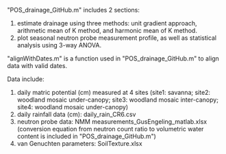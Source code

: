"POS_drainage_GitHub.m" includes 2 sections:
1. estimate drainage using three methods: unit gradient approach, arithmetic mean of K method, and harmonic mean of K method.
2. plot seasonal neutron probe measurement profile, as well as statistical analysis using 3-way ANOVA.

"alignWithDates.m" is a function used in "POS_drainage_GitHub.m" to align data with valid dates.

Data include:
1. daily matric potential (cm) measured at 4 sites (site1: savanna; site2: woodland mosaic under-canopy; site3: woodland mosaic inter-canopy; site4: woodland mosaic under-canopy)
2. daily rainfall data (cm): daily_rain_CR6.csv
3. neutron probe data: NMM measurements_GusEngeling_matlab.xlsx (conversion equation from neutron count ratio to volumetric water content is included in "POS_drainage_GitHub.m")
4. van Genuchten parameters: SoilTexture.xlsx
